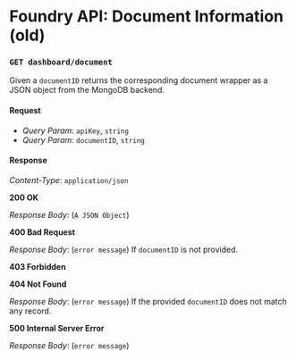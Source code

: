 # Foundry API: Document Information \(old\)

### `GET dashboard/document`

Given a `documentID` returns the corresponding document wrapper as a JSON object from the MongoDB backend.

#### Request

* _Query Param_: `apiKey`, `string`
* _Query Param_: `documentID`, `string`

#### Response

_Content-Type_: `application/json`

**200 OK**

_Response Body_: \(`A JSON Object`\)

**400 Bad Request**

_Response Body_: \(`error message`\) If `documentID` is not provided.

**403 Forbidden**

**404 Not Found**

_Response Body_: \(`error message`\) If the provided `documentID` does not match any record.

**500 Internal Server Error**

_Response Body_: \(`error message`\)


